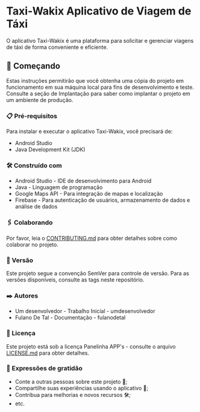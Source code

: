 # Taxi-Wakix Aplicativo de Viagem de Táxi

O aplicativo Taxi-Wakix é uma plataforma para solicitar e gerenciar viagens de táxi de forma conveniente e eficiente.

## 🚀 Começando

Estas instruções permitirão que você obtenha uma cópia do projeto em funcionamento em sua máquina local para fins de desenvolvimento e teste. Consulte a seção de Implantação para saber como implantar o projeto em um ambiente de produção.

### 📋 Pré-requisitos

Para instalar e executar o aplicativo Taxi-Wakix, você precisará de:

- Android Studio
- Java Development Kit (JDK)

### 🛠️ Construído com

- Android Studio - IDE de desenvolvimento para Android
- Java - Linguagem de programação
- Google Maps API - Para integração de mapas e localização
- Firebase - Para autenticação de usuários, armazenamento de dados e análise de dados

### 🖇️ Colaborando

Por favor, leia o [CONTRIBUTING.md](link-para-o-arquivo) para obter detalhes sobre como colaborar no projeto.

### 📌 Versão

Este projeto segue a convenção SemVer para controle de versão. Para as versões disponíveis, consulte as tags neste repositório.

### ✒️ Autores

- Um desenvolvedor - Trabalho Inicial - umdesenvolvedor
- Fulano De Tal - Documentação - fulanodetal

### 📄 Licença

Este projeto está sob a licença Panelinha APP's - consulte o arquivo [LICENSE.md](link-para-o-arquivo) para obter detalhes.

### 🎁 Expressões de gratidão

- Conte a outras pessoas sobre este projeto 📢;
- Compartilhe suas experiências usando o aplicativo 🚕;
- Contribua para melhorias e novos recursos 🛠️;
- etc.

